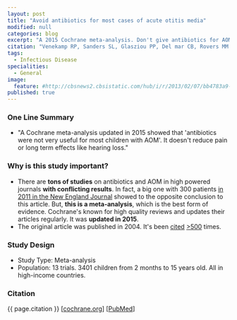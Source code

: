 ```yaml
---
layout: post
title: "Avoid antibiotics for most cases of acute otitis media"
modified: null
categories: blog
excerpt: "A 2015 Cochrane meta-analysis. Don't give antibiotics for AOM except to kids under 2 with discharge or bilateral infection."
citation: "Venekamp RP, Sanders SL, Glasziou PP, Del mar CB, Rovers MM. Antibiotics for acute otitis media in children. Cochrane Database Syst Rev. 2015;6:CD000219."
tags:
  - Infectious Disease
specialities:
  - General
image:
  feature: #http://cbsnews2.cbsistatic.com/hub/i/r/2013/02/07/bb4783a9-c444-11e2-a43e-02911869d855/thumbnail/620x350/f3967308d359dbe31e6d6f88d2f6641c/crying-baby.jpg
published: true
---
```







### One Line Summary

* "A Cochrane meta-analysis updated in 2015 showed that 'antibiotics were not very useful for most children with AOM'. It doesn't reduce pain or long term effects like hearing loss."

### Why is this study important?

* There are **tons of studies** on antibiotics and AOM in high powered journals **with conflicting results**. In fact, a big one with 300 patients [in 2011 in the New England Journal][NEJM] showed to the opposite conclusion to this article. But, **this is a meta-analysis**, which is the best form of evidence. Cochrane's known for high quality reviews and updates their articles regularly. It was **updated in 2015**.
* The original article was published in 2004. It's been [cited](https://scholar.google.com/scholar?cites=16813170742658441819) [>500](https://scholar.google.com/scholar?cites=13995223531602721090) times.

### Study Design

* Study Type: Meta-analysis
* Population: 13 trials. 3401 children from 2 months to 15 years old. All in high-income countries.

### Citation

{{ page.citation }} [[cochrane.org][Cochrane]] [[PubMed][PubMed]]

[Cochrane]: http://www.cochrane.org/CD000219/ARI_antibiotics-for-acute-middle-ear-infection-acute-otitis-media-in-children
[PubMed]: http://www.ncbi.nlm.nih.gov/pubmed/26099233
[NEJM]: http://www.nejm.org/doi/full/10.1056/NEJMoa0912254#t=abstract
